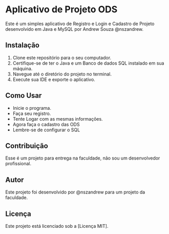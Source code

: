 # Aplicativo de Projeto ODS

Este é um simples aplicativo de Registro e Login e Cadastro de Projeto desenvolvido em Java e MySQL por Andrew Souza @nszandrew.

## Instalação

1. Clone este repositório para o seu computador.
2. Certifique-se de ter o Java e um Banco de dados SQL instalado em sua máquina.
3. Navegue até o diretório do projeto no terminal.
4. Execute sua IDE e exporte o aplicativo.

## Como Usar

- Inicie o programa.
- Faça seu registro.
- Tente Logar com as mesmas informações.
- Agora faça o cadastro das ODS
- Lembre-se de configurar o SQL

## Contribuição

Esse é um projeto para entrega na faculdade, não sou um desenvolvedor profissional.

## Autor

Este projeto foi desenvolvido por @nszandrew para um projeto da faculdade.

## Licença

Este projeto está licenciado sob a [Licença MIT].